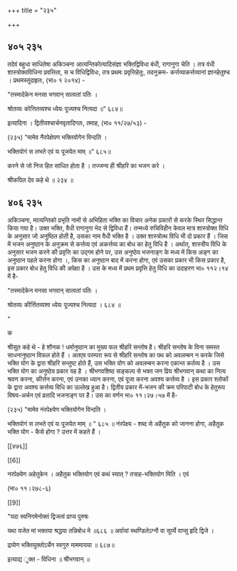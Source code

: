 +++
title = "२३५"

+++


## ४०५ २३५
तदेवं बहुधा साधितेषा अकिञ्चना आत्यन्तिकोत्यादिसंज्ञा भक्तिद्विविधा बंधी, रागानुगा चेति । तत्र वंधी शास्त्रोक्तविधिना प्रवत्तिता, स च विधिद्विविधः, तत्र प्रथमः प्रवृत्तिहेतुः, तदनुक्रम- कर्त्तव्याकर्त्तव्यानां ज्ञानहेतुश्च । प्रथमस्तूदाहृतः, (भा० १ २०१४) - 

"तस्मादेकेन मनसा भगवान् सात्वतां पतिः । 

श्रोतव्यः कोत्तितव्यश्च ध्येयः पूज्यश्च नित्यदा ॥” ६८४॥ 

इत्यादिना । द्वितीयश्चार्चनवृतादिगतः, तमाह, (भा० ११/२७/५३) - 

(२३५) "मामेव नैरपेक्षेपण भक्तियोगेन विन्दति । 

भक्तियोगं स लभते एवं यः पूजयेत माम् ॥” ६८५॥ 

करने से जो निज हित साधित होता है । तज्जन्य ही श्रीहरि का भजन करे । 

श्रीकपिल देव कहे थे ॥ २३४ ॥ 


## ४०६ २३५
अकिञ्चना, मात्यन्तिको प्रभृति नामों से अभिहिता भक्ति का विचार अनेक प्रकारों से करके स्थिर सिद्धान्त किया गया है। उक्त भक्ति, वैधी रागानुगा भेद से द्विविधा हैं। तन्मध्ये रुचिविहीन केवल मात्र शास्त्रोक्त विधि के अनुसार जो अनुष्ठित होती है, उसका नाम वैधी भक्ति है । उक्त शास्त्रोत्थ विधि भी दो प्रकार हैं । जिस में भजन अनुष्ठान के अनुक्रम से कर्त्तव्य एवं अकर्त्तव्य का बोध का हेतु विधि है । अर्थात्, शास्त्रीय विधि के अनुसार भजन करने की प्रवृत्ति का उद्गम होने पर, उस अनुष्ठेय भजनाङ्ग के मध्य में किस अङ्ग का अनुष्ठान पहले करना होगा ।, किस का अनुष्ठान बाद में करना होगा, एवं उसका प्रकार भी किस प्रकार है, इस प्रकार बोध हेतु विधि की अपेक्षा है । उस के मध्य में प्रथम प्रवृत्ति हेतु विधि का उदाहरण भा० ११२।१४ में है- 

"तस्मादेकेन मनसा भगवान् सात्वतां पतिः । 

श्रोतव्यः कीर्त्तितव्यश्व ध्येयः पूज्यश्च नित्यदा । ६८४ ॥ 

" 

क 

श्रीसूत कहे थे - हे शौनक ! धर्मानुष्ठान का मुख्य फल श्रीहरि सन्तोष है। श्रीहरि सन्तोष के विना समस्त साधनानुष्ठान विफल होते हैं । अतएव परम्परा रूप से श्रीहरि सन्तोष का पथ को अवलम्बन न करके जिसे भक्ति योग के द्वारा श्रीहरि सन्तुष्ट होते हैं, उस भक्ति योग को अवलम्बन करना एकान्त कर्तव्य है । उस भक्ति योग का अनुष्ठेय प्रकार यह है । श्रीभगवशिष्ठ सङ्कल्प से भक्त जन प्रिय श्रीभगवान् कथा का नित्य श्रवण करना, कीर्त्तन करना, एवं उनका ध्यान करना, एवं पूजा करना अवश्य कर्त्तव्य है । इस प्रकार श्लोकों के द्वारा अवश्य कर्त्तव्य विधि का उल्लेख हुआ है। द्वितीय प्रकार में-भजन की क्रम परिपाटी बोध के हेतुरूप विषय-अर्चन एवं व्रतादि भजनाङ्ग पर है। उस का वर्णन भा० ११।२७।५७ में है- 

(२३५) "मामेव नंरपेक्ष्येण भक्तियोगेन विन्दति । 

भक्तियोगं स लभते एवं यः पूजयेत माम् ॥ " ६८५ ॥ नंरपेक्ष्य - शब्द से अहैतुक को जानना होगा, अहैतुक भक्ति योग - कैसे होगा ? उत्तर में कहते हैं । 

[[४७६]] 

[[6]]



नरपेक्ष्येण अहेतुकेन । अहैतुक भक्तियोग एवं कथं स्यात् ? तत्राह-भक्तियोग मिति । एवं 

(भा० ११।२७८-६) 

[[9]]

"यदा स्वनिगमेनोक्तं द्विजत्वं प्राप्य पुरुषः 

यथा यजेत मां भक्तया श्रद्धया तन्निबोध मे ॥६८६ ॥ अर्वायां स्थण्डिलेऽग्नौ वा सूर्य्ये वाप्सु हृदि द्विजे । 

द्रव्येण भक्तियुक्तोऽर्चेन स्वगुरु माममायया ॥ ६८७॥ 

इत्याद्य ुक्त - विधिना ॥ श्रीभगवान् ॥ 
